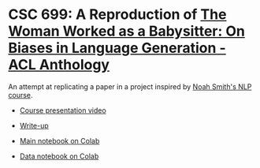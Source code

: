 # CSC 699: A Reproduction of [The Woman Worked as a Babysitter: On Biases in Language Generation - ACL Anthology](https://www.aclweb.org/anthology/D19-1339/)

An attempt at replicating a paper in a project inspired by [Noah Smith's NLP course](https://docs.google.com/document/d/1Dd9_VQHXseiroirUI-1rBDS6mJEUHiDQ7ND321O29W8/edit).

* [Course presentation video](https://drive.google.com/file/d/16DQ3D1_TetnqQ_7a3_9KnbJNNvyGzTTV/view?usp=sharing)
* [Write-up](https://github.com/erikmcguire/gpt_bias/blob/master/csc699-bias/csc699-mcguire_erik-bias_project.pdf)

* [Main notebook on Colab](https://colab.research.google.com/drive/18KPRhuuUYMoLRZLRRgaI4XNJQT14bU-R)
* [Data notebook on Colab](https://colab.research.google.com/drive/1qsgGGgQ0iSnumvQV0tp7XWu1CudNajEz)
